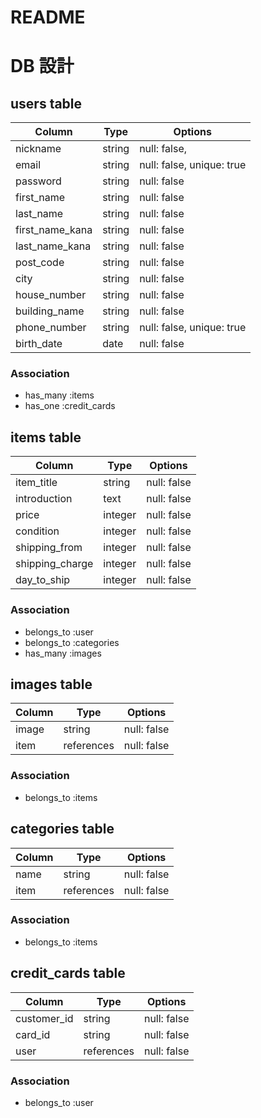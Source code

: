 # README

# DB 設計

## users table

| Column             | Type                | Options                   |
|--------------------|---------------------|---------------------------|
| nickname           | string              | null: false,              |
| email              | string              | null: false, unique: true |
| password           | string              | null: false               |
| first_name         | string              | null: false               |
| last_name          | string              | null: false               |
| first_name_kana    | string              | null: false               |
| last_name_kana     | string              | null: false               |
| post_code          | string              | null: false               |
| city               | string              | null: false               |
| house_number       | string              | null: false               |
| building_name      | string              | null: false               |
| phone_number       | string              | null: false, unique: true |
| birth_date         | date                | null: false               |

### Association

* has_many :items
* has_one  :credit_cards

## items table

| Column              | Type       | Options                        |
|---------------------|------------|--------------------------------|
| item_title          | string     | null: false                    |
| introduction        | text       | null: false                    |
| price               | integer    | null: false                    |
| condition           | integer    | null: false                    |
| shipping_from       | integer    | null: false                    | 
| shipping_charge     | integer    | null: false                    | 
| day_to_ship         | integer    | null: false                    | 

### Association

- belongs_to :user
- belongs_to :categories
- has_many   :images


## images table

| Column      | Type       | Options                        |
|-------------|------------|--------------------------------|
| image       | string     | null: false                    |
| item        | references | null: false                    |

### Association

- belongs_to :items

## categories table

| Column      | Type       | Options                        |
|-------------|------------|--------------------------------|
| name        | string     | null: false                    |
| item        | references | null: false                    |

### Association

- belongs_to :items


## credit_cards table

| Column      | Type       | Options                        |
|-------------|------------|--------------------------------|
| customer_id | string     | null: false                    |
| card_id     | string     | null: false                    |
| user        | references | null: false                    |

### Association

- belongs_to :user



<!-- 
memo
| shipping_from       発送地域
| shipping_charge     送料負担
| day_to_ship         発送までの日数 -->
